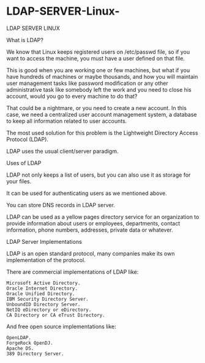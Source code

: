 # LDAP-SERVER-Linux-
LDAP SERVER LINUX



What is LDAP?

We know that Linux keeps registered users on /etc/passwd file, so if you want to access the machine, you must have a user defined on that file.

This is good when you are working one or few machines, but what if you have hundreds of machines or maybe thousands, and how you will maintain user management tasks like password modification or any other administrative task like somebody left the work and you need to close his account, would you go to every machine to do that?

That could be a nightmare, or you need to create a new account. In this case, we need a centralized user account management system, a database to keep all information related to user accounts.

The most used solution for this problem is the Lightweight Directory Access Protocol (LDAP).

LDAP uses the usual client/server paradigm.

 

Uses of LDAP

LDAP not only keeps a list of users, but you can also use it as storage for your files.

It can be used for authenticating users as we mentioned above.

You can store DNS records in LDAP server.

LDAP can be used as a yellow pages directory service for an organization to provide information about users or employees, departments, contact information, phone numbers, addresses, private data or whatever.

 
LDAP Server Implementations

LDAP is an open standard protocol, many companies make its own implementation of the protocol.

There are commercial implementations of LDAP like:

    Microsoft Active Directory.
    Oracle Internet Directory.
    Oracle Unified Directory.
    IBM Security Directory Server.
    UnboundID Directory Server.
    NetIQ eDirectory or eDirectory.
    CA Directory or CA eTrust Directory.

And free open source implementations like:

    OpenLDAP.
    ForgeRock OpenDJ.
    Apache DS.
    389 Directory Server.

